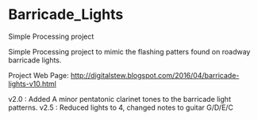 # Barricade_Lights
Simple Processing project

Simple Processing project to mimic the flashing patters found on roadway barricade lights.

Project Web Page:
http://digitalstew.blogspot.com/2016/04/barricade-lights-v10.html

v2.0 : Added A minor pentatonic clarinet tones to the barricade light patterns.
v2.5 : Reduced lights to 4, changed notes to guitar G/D/E/C
